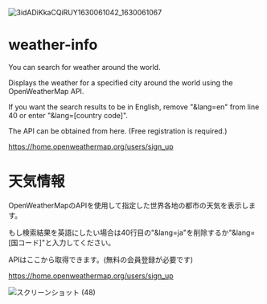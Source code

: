 ![3idADiKkaCQiRUY1630061042_1630061067](https://user-images.githubusercontent.com/65692907/131132804-98fc6c2e-4117-4239-8de0-0b50cc4b2976.png)

# weather-info
You can search for weather around the world.

Displays the weather for a specified city around the world using the OpenWeatherMap API.

If you want the search results to be in English, remove "&lang=en" from line 40 or enter "&lang=[country code]".

The API can be obtained from here. (Free registration is required.)

https://home.openweathermap.org/users/sign_up

# 天気情報
OpenWeatherMapのAPIを使用して指定した世界各地の都市の天気を表示します。

もし検索結果を英語にしたい場合は40行目の"&lang=ja"を削除するか"&lang=[国コード]"と入力してください。

APIはここから取得できます。(無料の会員登録が必要です)

https://home.openweathermap.org/users/sign_up


![スクリーンショット (48)](https://user-images.githubusercontent.com/65692907/131133103-c2b07869-76ad-44e1-9101-f28ab57e6ef5.png)

